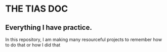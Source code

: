 # THE TIAS DOC
## Everything I have practice.
In this repository, I am making many resourceful projects to remember how to do that or how I did that
